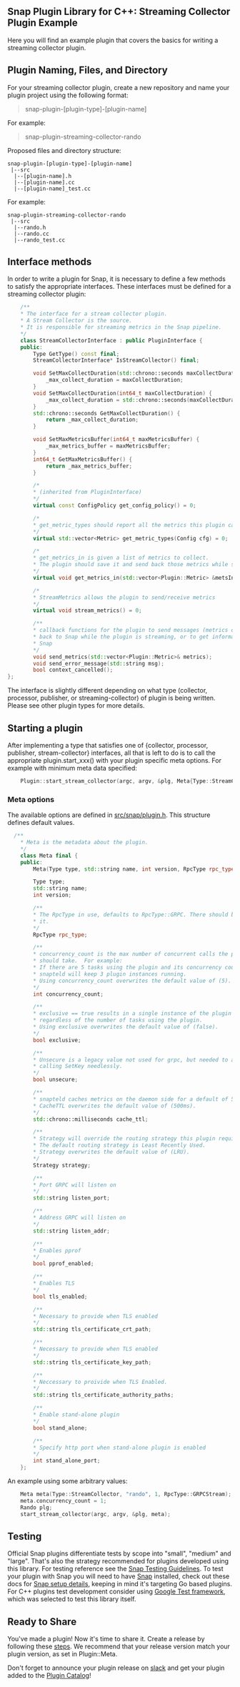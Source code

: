 <!--
http://www.apache.org/licenses/LICENSE-2.0.txt


Copyright 2017 Intel Corporation

Licensed under the Apache License, Version 2.0 (the "License");
you may not use this file except in compliance with the License.
You may obtain a copy of the License at

    http://www.apache.org/licenses/LICENSE-2.0

Unless required by applicable law or agreed to in writing, software
distributed under the License is distributed on an "AS IS" BASIS,
WITHOUT WARRANTIES OR CONDITIONS OF ANY KIND, either express or implied.
See the License for the specific language governing permissions and
limitations under the License.
-->

## Snap Plugin Library for C++: Streaming Collector Plugin Example
Here you will find an example plugin that covers the basics for writing a streaming collector plugin.

## Plugin Naming, Files, and Directory
For your streaming collector plugin, create a new repository and name your plugin project using the following format:

>snap-plugin-[plugin-type]-[plugin-name]

For example:
>snap-plugin-streaming-collector-rando

Proposed files and directory structure:
```
snap-plugin-[plugin-type]-[plugin-name]
 |--src
  |--[plugin-name].h
  |--[plugin-name].cc
  |--[plugin-name]_test.cc
```

For example:
```
snap-plugin-streaming-collector-rando
 |--src
  |--rando.h
  |--rando.cc
  |--rando_test.cc
```

## Interface methods

In order to write a plugin for Snap, it is necessary to define a few methods to satisfy the appropriate interfaces.
These interfaces must be defined for a streaming collector plugin:

```cpp
    /**
    * The interface for a stream collector plugin.
    * A Stream Collector is the source.
    * It is responsible for streaming metrics in the Snap pipeline.
    */
    class StreamCollectorInterface : public PluginInterface {
    public:
        Type GetType() const final;
        StreamCollectorInterface* IsStreamCollector() final;

        void SetMaxCollectDuration(std::chrono::seconds maxCollectDuration) {
            _max_collect_duration = maxCollectDuration;
        }
        void SetMaxCollectDuration(int64_t maxCollectDuration) {
            _max_collect_duration = std::chrono::seconds(maxCollectDuration);
        }
        std::chrono::seconds GetMaxCollectDuration() {
            return _max_collect_duration;
        }

        void SetMaxMetricsBuffer(int64_t maxMetricsBuffer) {
            _max_metrics_buffer = maxMetricsBuffer;
        }
        int64_t GetMaxMetricsBuffer() {
            return _max_metrics_buffer;
        }

        /*
        * (inherited from PluginInterface)
        */
        virtual const ConfigPolicy get_config_policy() = 0;

        /*
        * get_metric_types should report all the metrics this plugin can collect
        */
        virtual std::vector<Metric> get_metric_types(Config cfg) = 0;

        /*
        * get_metrics_in is given a list of metrics to collect.
        * The plugin should save it and send back those metrics while streaming.
        */
        virtual void get_metrics_in(std::vector<Plugin::Metric> &metsIn) = 0;

        /*
        * StreamMetrics allows the plugin to send/receive metrics
        */
        virtual void stream_metrics() = 0;

        /**
        * callback functions for the plugin to send messages (metrics or errors)
        * back to Snap while the plugin is streaming, or to get information from
        * Snap
        */
        void send_metrics(std::vector<Plugin::Metric>& metrics);
        void send_error_message(std::string msg);
        bool context_cancelled();
};
```

The interface is slightly different depending on what type (collector, processor, publisher, or streaming-collector) of plugin is being written.
Please see other plugin types for more details.

## Starting a plugin

After implementing a type that satisfies one of {collector, processor, publisher, stream-collector} interfaces,
all that is left to do is to call the appropriate plugin.start_xxx() with your plugin specific meta options.
For example with minimum meta data specified:

```cpp
    Plugin::start_stream_collector(argc, argv, &plg, Meta{Type::StreamCollector, "rando", 1, RpcType::GRPCStream});
```

### Meta options

The available options are defined in [src/snap/plugin.h](https://github.com/intelsdi-x/snap-plugin-lib-cpp/tree/master/src/snap/plugin.h).
This structure defines default values.

```cpp
  /**
    * Meta is the metadata about the plugin.
    */
    class Meta final {
    public:
        Meta(Type type, std::string name, int version, RpcType rpc_type = GRPC);

        Type type;
        std::string name;
        int version;

        /**
        * The RpcType in use, defaults to RpcType::GRPC. There should be no need to change
        * it.
        */
        RpcType rpc_type;

        /**
        * concurrency_count is the max number of concurrent calls the plugin
        * should take.  For example:
        * If there are 5 tasks using the plugin and its concurrency count is 2,
        * snapteld will keep 3 plugin instances running.
        * Using concurrency_count overwrites the default value of (5).
        */
        int concurrency_count;

        /**
        * exclusive == true results in a single instance of the plugin running
        * regardless of the number of tasks using the plugin.
        * Using exclusive overwrites the default value of (false).
        */
        bool exclusive;

        /**
        * Unsecure is a legacy value not used for grpc, but needed to avoid
		* calling SetKey needlessly.
        */
        bool unsecure;

        /**
        * snapteld caches metrics on the daemon side for a default of 500ms.
        * CacheTTL overwrites the default value of (500ms).
        */
        std::chrono::milliseconds cache_ttl;

        /**
        * Strategy will override the routing strategy this plugin requires.
        * The default routing strategy is Least Recently Used.
        * Strategy overwrites the default value of (LRU).
        */
        Strategy strategy;

        /**
        * Port GRPC will listen on
        */
        std::string listen_port;

        /**
        * Address GRPC will listen on
        */
        std::string listen_addr;

        /**
        * Enables pprof
        */
        bool pprof_enabled;

        /**
        * Enables TLS
        */
        bool tls_enabled;

        /**
        * Necessary to provide when TLS enabled
        */
        std::string tls_certificate_crt_path;

        /**
        * Necessary to provide when TLS enabled
        */
        std::string tls_certificate_key_path;

        /**
        * Neccessary to proivide when TLS Enabled.
        */
        std::string tls_certificate_authority_paths;

        /**
        * Enable stand-alone plugin
        */
        bool stand_alone;

        /**
        * Specify http port when stand-alone plugin is enabled
        */
        int stand_alone_port;
    };
```

An example using some arbitrary values:

```cpp
    Meta meta(Type::StreamCollector, "rando", 1, RpcType::GRPCStream);
    meta.concurrency_count = 1;
    Rando plg;
    start_stream_collector(argc, argv, &plg, meta);
```

## Testing

Official Snap plugins differentiate tests by scope into "small", "medium" and "large".
That's also the strategy recommended for plugins developed using this library.
For testing reference see the [Snap Testing Guidelines](https://github.com/intelsdi-x/snap/blob/master/CONTRIBUTING.md#testing-guidelines).
To test your plugin with Snap you will need to have [Snap](https://github.com/intelsdi-x/snap) installed,
check out these docs for [Snap setup details](https://github.com/intelsdi-x/snap/blob/master/docs/BUILD_AND_TEST.md#getting-started),
 keeping in mind it's targeting Go based plugins.
For C++ plugins test development consider using [Google Test framework](https://github.com/google/googletest),
which was selected to test this library itself.

## Ready to Share
You've made a plugin! Now it's time to share it. Create a release by following
these [steps](https://help.github.com/articles/creating-releases/). We recommend that your release version
 match your plugin version, as set in Plugin::Meta.

Don't forget to announce your plugin release on [slack](https://intelsdi-x.herokuapp.com/) and get your plugin added
 to the [Plugin Catalog](https://github.com/intelsdi-x/snap/blob/master/docs/PLUGIN_CATALOG.md)!
